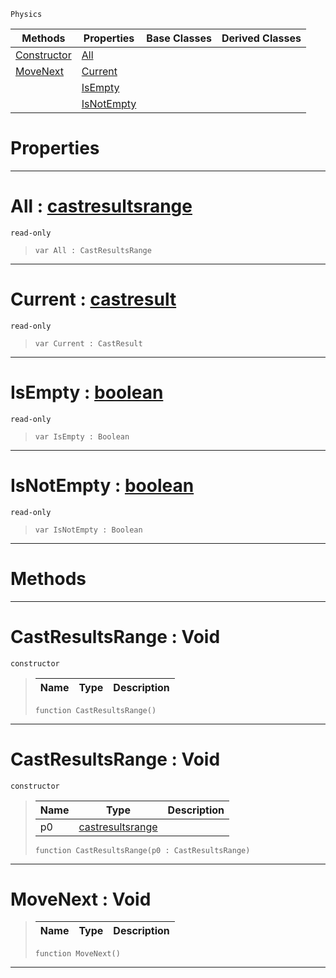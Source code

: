  `Physics`

|Methods|Properties|Base Classes|Derived Classes|
|---|---|---|---|
|[ Constructor](https://github.com/zeroengineteam/ZeroDocs/code_reference/class_reference/castresultsrange.markdown#castresultsrange-void)|[ All](https://github.com/zeroengineteam/ZeroDocs/code_reference/class_reference/castresultsrange.markdown#all-zero-engine-document)| | |
|[ MoveNext](https://github.com/zeroengineteam/ZeroDocs/code_reference/class_reference/castresultsrange.markdown#movenext-void)|[ Current](https://github.com/zeroengineteam/ZeroDocs/code_reference/class_reference/castresultsrange.markdown#current-zero-engine-docu)| | |
| |[ IsEmpty](https://github.com/zeroengineteam/ZeroDocs/code_reference/class_reference/castresultsrange.markdown#isempty-zero-engine-docu)| | |
| |[ IsNotEmpty](https://github.com/zeroengineteam/ZeroDocs/code_reference/class_reference/castresultsrange.markdown#isnotempty-zero-engine-d)| | |


 #  Properties


---  
 #  All : [castresultsrange](https://github.com/zeroengineteam/ZeroDocs/code_reference/class_reference/castresultsrange.markdown)

 `read-only`

> 
> ``` lang=cpp, name=Zilch
> var All : CastResultsRange


---  
 #  Current : [castresult](https://github.com/zeroengineteam/ZeroDocs/code_reference/class_reference/castresult.markdown)

 `read-only`

> 
> ``` lang=cpp, name=Zilch
> var Current : CastResult


---  
 #  IsEmpty : [boolean](https://github.com/zeroengineteam/ZeroDocs/code_reference/zilch_base_types/boolean.markdown)

 `read-only`

> 
> ``` lang=cpp, name=Zilch
> var IsEmpty : Boolean


---  
 #  IsNotEmpty : [boolean](https://github.com/zeroengineteam/ZeroDocs/code_reference/zilch_base_types/boolean.markdown)

 `read-only`

> 
> ``` lang=cpp, name=Zilch
> var IsNotEmpty : Boolean


---  
 #  Methods


---  
 #  CastResultsRange : Void

 `constructor`

> 
> |Name|Type|Description|
> |---|---|---|
> ``` lang=cpp, name=Zilch
> function CastResultsRange()
> ``` 


---  
 #  CastResultsRange : Void

 `constructor`

> 
> |Name|Type|Description|
> |---|---|---|
> |p0|[castresultsrange](https://github.com/zeroengineteam/ZeroDocs/code_reference/class_reference/castresultsrange.markdown)| |
> ``` lang=cpp, name=Zilch
> function CastResultsRange(p0 : CastResultsRange)
> ``` 


---  
 #  MoveNext : Void

> 
> |Name|Type|Description|
> |---|---|---|
> ``` lang=cpp, name=Zilch
> function MoveNext()
> ``` 


---  
 

 